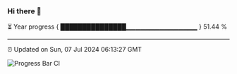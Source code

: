 ### Hi there 👋

⏳ Year progress { ███████████████▁▁▁▁▁▁▁▁▁▁▁▁▁▁▁ } 51.44 %

---

⏰ Updated on Sun, 07 Jul 2024 06:13:27 GMT

![Progress Bar CI](https://github.com/code-lakshay/GitHub-Actions-Demo/workflows/Progress%20Bar%20CI/badge.svg)
